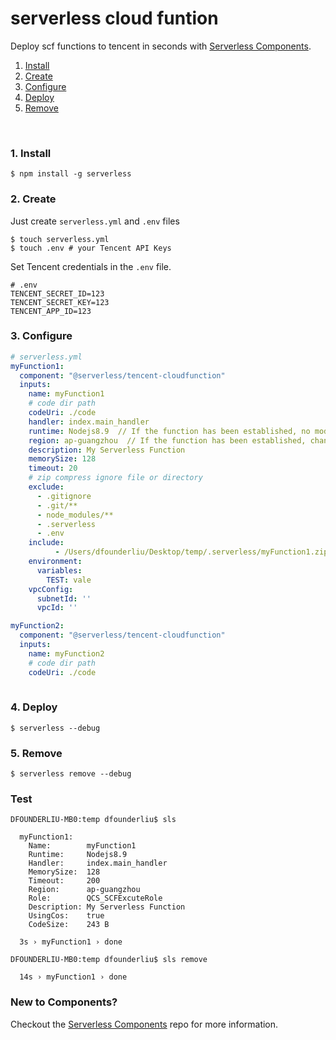 # serverless cloud funtion

Deploy scf functions to tencent in seconds with [Serverless Components](https://github.com/serverless/components).


1. [Install](#1-install)
2. [Create](#2-create)
3. [Configure](#3-configure)
4. [Deploy](#4-deploy)
5. [Remove](#5-remove)

&nbsp;

### 1. Install

```console
$ npm install -g serverless
```

### 2. Create

Just create `serverless.yml` and `.env` files

```console
$ touch serverless.yml
$ touch .env # your Tencent API Keys
```

Set Tencent credentials in the `.env` file.

```
# .env
TENCENT_SECRET_ID=123
TENCENT_SECRET_KEY=123
TENCENT_APP_ID=123
```

### 3. Configure

```yml
# serverless.yml
myFunction1:
  component: "@serverless/tencent-cloudfunction"
  inputs:
    name: myFunction1
    # code dir path
    codeUri: ./code
    handler: index.main_handler
    runtime: Nodejs8.9  // If the function has been established, no modification is allowed
    region: ap-guangzhou  // If the function has been established, change area will cause the function to redeploy
    description: My Serverless Function
    memorySize: 128
    timeout: 20
    # zip compress ignore file or directory
    exclude:
      - .gitignore
      - .git/**
      - node_modules/**
      - .serverless
      - .env
    include:
          - /Users/dfounderliu/Desktop/temp/.serverless/myFunction1.zip
    environment:
      variables:
        TEST: vale
    vpcConfig:
      subnetId: ''
      vpcId: ''

myFunction2:
  component: "@serverless/tencent-cloudfunction"
  inputs:
    name: myFunction2
    # code dir path
    codeUri: ./code
   

```

### 4. Deploy

```console
$ serverless --debug
```

### 5. Remove

```console
$ serverless remove --debug
```

### Test
```text
DFOUNDERLIU-MB0:temp dfounderliu$ sls

  myFunction1: 
    Name:        myFunction1
    Runtime:     Nodejs8.9
    Handler:     index.main_handler
    MemorySize:  128
    Timeout:     200
    Region:      ap-guangzhou
    Role:        QCS_SCFExcuteRole
    Description: My Serverless Function
    UsingCos:    true
    CodeSize:    243 B

  3s › myFunction1 › done

DFOUNDERLIU-MB0:temp dfounderliu$ sls remove

  14s › myFunction1 › done

```

### New to Components?

Checkout the [Serverless Components](https://github.com/serverless/components) repo for more information.

